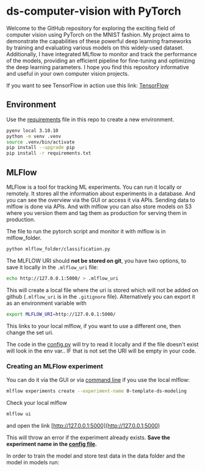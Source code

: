 # ds-computer-vision with PyTorch
Welcome to the GitHub repository for exploring the exciting field of computer vision using PyTorch on the MNIST fashion. My project aims to demonstrate the capabilities of these powerful deep learning frameworks by training and evaluating various models on this widely-used dataset. Additionally, I have integrated MLflow to monitor and track the performance of the models, providing an efficient pipeline for fine-tuning and optimizing the deep learning parameters. I hope you find this repository informative and useful in your own computer vision projects.

If you want to see TensorFlow in action use this link: [TensorFlow](https://github.com/andrey101010/ds-computer-vision-2)

## Environment 
Use the [requirements](requirements.txt) file in this repo to create a new environment. 

```BASH
pyenv local 3.10.10
python -m venv .venv
source .venv/bin/activate
pip install --upgrade pip
pip install -r requirements.txt
```

## MLFlow
MLFlow is a tool for tracking ML experiments. You can run it locally or remotely. It stores all the information about experiments in a database. And you can see the overview via the GUI or access it via APIs. Sending data to mlflow is done via APIs. And with mlflow you can also store models on S3 where you version them and tag them as production for serving them in production.

The file to run the pytorch script and monitor it with mlflow is in mlflow_folder.

```BASH
python mlflow_folder/classification.py
```

The MLFLOW URI should **not be stored on git**, you have two options, to save it locally in the `.mlflow_uri` file:

```BASH
echo http://127.0.0.1:5000/ > .mlflow_uri
```

This will create a local file where the uri is stored which will not be added on github (`.mlflow_uri` is in the `.gitignore` file). Alternatively you can export it as an environment variable with

```bash
export MLFLOW_URI=http://127.0.0.1:5000/
```

This links to your local mlflow, if you want to use a different one, then change the set uri.

The code in the [config.py](mlflow_folder/config.py) will try to read it locally and if the file doesn't exist will look in the env var.. IF that is not set the URI will be empty in your code.


### Creating an MLFlow experiment

You can do it via the GUI or via [command line](https://www.mlflow.org/docs/latest/tracking.html#managing-experiments-and-runs-with-the-tracking-service-api) if you use the local mlflow:

```bash
mlflow experiments create --experiment-name 0-template-ds-modeling
```

Check your local mlflow

```bash
mlflow ui
```

and open the link [http://127.0.0.1:5000](http://127.0.0.1:5000)

This will throw an error if the experiment already exists. **Save the experiment name in the [config file](mlflow_folder/config.py).**

In order to train the model and store test data in the data folder and the model in models run:

